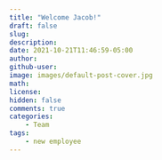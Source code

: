 ```yaml
---
title: "Welcome Jacob!"
draft: false
slug:
description:
date: 2021-10-21T11:46:59-05:00
author:
github-user:
image: images/default-post-cover.jpg
math:
license:
hidden: false
comments: true
categories:
    - Team
tags:
    - new employee
---
```

